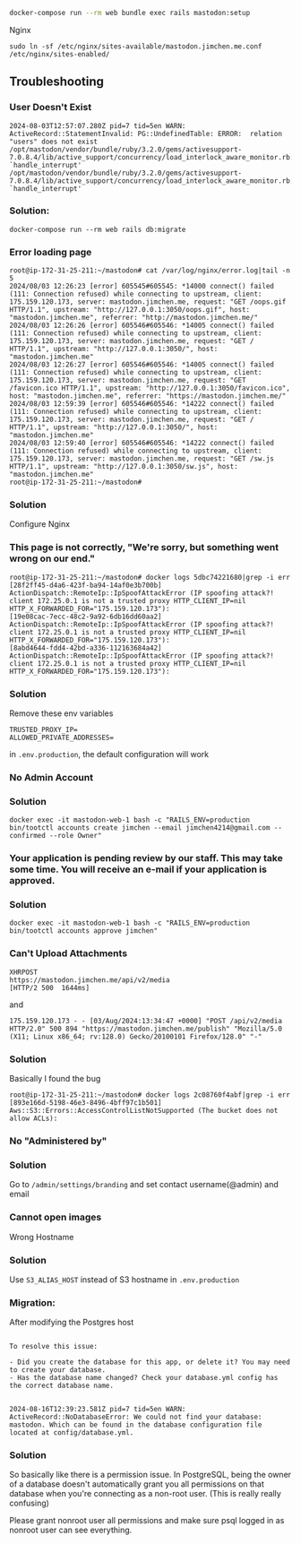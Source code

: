 ```bash
docker-compose run --rm web bundle exec rails mastodon:setup
```

Nginx

```
sudo ln -sf /etc/nginx/sites-available/mastodon.jimchen.me.conf /etc/nginx/sites-enabled/
```

## Troubleshooting

### User Doesn't Exist

```
2024-08-03T12:57:07.280Z pid=7 tid=5en WARN: ActiveRecord::StatementInvalid: PG::UndefinedTable: ERROR:  relation "users" does not exist
/opt/mastodon/vendor/bundle/ruby/3.2.0/gems/activesupport-7.0.8.4/lib/active_support/concurrency/load_interlock_aware_monitor.rb:25:in `handle_interrupt'
/opt/mastodon/vendor/bundle/ruby/3.2.0/gems/activesupport-7.0.8.4/lib/active_support/concurrency/load_interlock_aware_monitor.rb:21:in `handle_interrupt'
```

### Solution:

```
docker-compose run --rm web rails db:migrate
```

### Error loading page

```
root@ip-172-31-25-211:~/mastodon# cat /var/log/nginx/error.log|tail -n 5
2024/08/03 12:26:23 [error] 605545#605545: *14000 connect() failed (111: Connection refused) while connecting to upstream, client: 175.159.120.173, server: mastodon.jimchen.me, request: "GET /oops.gif HTTP/1.1", upstream: "http://127.0.0.1:3050/oops.gif", host: "mastodon.jimchen.me", referrer: "http://mastodon.jimchen.me/"
2024/08/03 12:26:26 [error] 605546#605546: *14005 connect() failed (111: Connection refused) while connecting to upstream, client: 175.159.120.173, server: mastodon.jimchen.me, request: "GET / HTTP/1.1", upstream: "http://127.0.0.1:3050/", host: "mastodon.jimchen.me"
2024/08/03 12:26:27 [error] 605546#605546: *14005 connect() failed (111: Connection refused) while connecting to upstream, client: 175.159.120.173, server: mastodon.jimchen.me, request: "GET /favicon.ico HTTP/1.1", upstream: "http://127.0.0.1:3050/favicon.ico", host: "mastodon.jimchen.me", referrer: "https://mastodon.jimchen.me/"
2024/08/03 12:59:39 [error] 605546#605546: *14222 connect() failed (111: Connection refused) while connecting to upstream, client: 175.159.120.173, server: mastodon.jimchen.me, request: "GET / HTTP/1.1", upstream: "http://127.0.0.1:3050/", host: "mastodon.jimchen.me"
2024/08/03 12:59:40 [error] 605546#605546: *14222 connect() failed (111: Connection refused) while connecting to upstream, client: 175.159.120.173, server: mastodon.jimchen.me, request: "GET /sw.js HTTP/1.1", upstream: "http://127.0.0.1:3050/sw.js", host: "mastodon.jimchen.me"
root@ip-172-31-25-211:~/mastodon#
```

### Solution

Configure Nginx

### This page is not correctly, "We're sorry, but something went wrong on our end."

```
root@ip-172-31-25-211:~/mastodon# docker logs 5dbc74221680|grep -i err
[28f2ff45-d4a6-423f-ba94-14af0e3b700b] ActionDispatch::RemoteIp::IpSpoofAttackError (IP spoofing attack?! client 172.25.0.1 is not a trusted proxy HTTP_CLIENT_IP=nil HTTP_X_FORWARDED_FOR="175.159.120.173"):
[19e08cac-7ecc-48c2-9a92-6db16dd60aa2] ActionDispatch::RemoteIp::IpSpoofAttackError (IP spoofing attack?! client 172.25.0.1 is not a trusted proxy HTTP_CLIENT_IP=nil HTTP_X_FORWARDED_FOR="175.159.120.173"):
[8abd4644-fdd4-42bd-a336-112163684a42] ActionDispatch::RemoteIp::IpSpoofAttackError (IP spoofing attack?! client 172.25.0.1 is not a trusted proxy HTTP_CLIENT_IP=nil HTTP_X_FORWARDED_FOR="175.159.120.173"):
```

### Solution

Remove these env variables

```
TRUSTED_PROXY_IP=
ALLOWED_PRIVATE_ADDRESSES=
```

in `.env.production`, the default configuration will work

### No Admin Account

### Solution

```
docker exec -it mastodon-web-1 bash -c "RAILS_ENV=production bin/tootctl accounts create jimchen --email jimchen4214@gmail.com --confirmed --role Owner"
```

### Your application is pending review by our staff. This may take some time. You will receive an e-mail if your application is approved.

### Solution

```
docker exec -it mastodon-web-1 bash -c "RAILS_ENV=production bin/tootctl accounts approve jimchen"
```

### Can't Upload Attachments

```
XHRPOST
https://mastodon.jimchen.me/api/v2/media
[HTTP/2 500  1644ms]
```

and

```
175.159.120.173 - - [03/Aug/2024:13:34:47 +0000] "POST /api/v2/media HTTP/2.0" 500 894 "https://mastodon.jimchen.me/publish" "Mozilla/5.0 (X11; Linux x86_64; rv:128.0) Gecko/20100101 Firefox/128.0" "-"
```

### Solution

Basically I found the bug

```
root@ip-172-31-25-211:~/mastodon# docker logs 2c08760f4abf|grep -i err
[893e166d-5198-46e3-8496-4bff97c1b501] Aws::S3::Errors::AccessControlListNotSupported (The bucket does not allow ACLs):
```

### No "Administered by"

### Solution

Go to `/admin/settings/branding` and set contact username(@admin) and email

### Cannot open images

Wrong Hostname

### Solution

Use `S3_ALIAS_HOST` instead of S3 hostname in `.env.production`


### Migration: 

After modifying the Postgres host

```

To resolve this issue:

- Did you create the database for this app, or delete it? You may need to create your database.
- Has the database name changed? Check your database.yml config has the correct database name.


2024-08-16T12:39:23.581Z pid=7 tid=5en WARN: ActiveRecord::NoDatabaseError: We could not find your database: mastodon. Which can be found in the database configuration file located at config/database.yml.
```

### Solution

So basically like there is a permission issue. In PostgreSQL, being the owner of a database doesn't automatically grant you all permissions on that database when you're connecting as a non-root user. (This is really really confusing) 

Please grant nonroot user all permissions and make sure psql logged in as nonroot user can see everything.